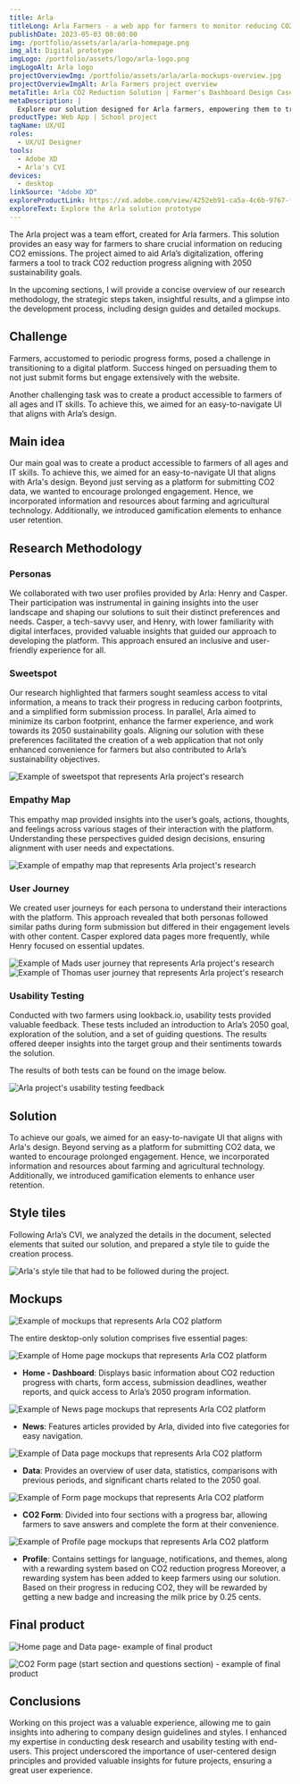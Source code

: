 ```yaml
---
title: Arla
titleLong: Arla Farmers - a web app for farmers to monitor reducing CO2 emissions
publishDate: 2023-05-03 00:00:00
img: /portfolio/assets/arla/arla-homepage.png
img_alt: Digital prototype
imgLogo: /portfolio/assets/logo/arla-logo.png
imgLogoAlt: Arla logo
projectOverviewImg: /portfolio/assets/arla/arla-mockups-overview.jpg
projectOverviewImgAlt: Arla Farmers project overview
metaTitle: Arla CO2 Reduction Solution | Farmer's Dashboard Design Case Study
metaDescription: |
  Explore our solution designed for Arla farmers, empowering them to track their CO2 reduction progress. Discover the style tiles, mockups, and user-friendly features like data visualization, news updates, and a comprehensive form. Learn how we created a consistent and rewarding experience aligned with Arla's branding.
productType: Web App | School project
tagName: UX/UI
roles:
  - UX/UI Designer
tools:
  - Adobe XD
  - Arla's CVI
devices:
  - desktop
linkSource: "Adobe XD"
exploreProductLink: https://xd.adobe.com/view/4252eb91-ca5a-4c6b-9767-f0d8b09da18c-1701/?fullscreen
exploreText: Explore the Arla solution prototype
---
```


The Arla project was a team effort, created for Arla farmers. This solution provides an easy way for farmers to share crucial information on reducing CO2 emissions. The project aimed to aid Arla’s digitalization, offering farmers a tool to track CO2 reduction progress aligning with 2050 sustainability goals.

In the upcoming sections, I will provide a concise overview of our research methodology, the strategic steps taken, insightful results, and a glimpse into the development process, including design guides and detailed mockups.

## Challenge

Farmers, accustomed to periodic progress forms, posed a challenge in transitioning to a digital platform. Success hinged on persuading them to not just submit forms but engage extensively with the website.

Another challenging task was to create a product accessible to farmers of all ages and IT skills. To achieve this, we aimed for an easy-to-navigate UI that aligns with Arla’s design.

## Main idea

Our main goal was to create a product accessible to farmers of all ages and IT skills. To achieve this, we aimed for an easy-to-navigate UI that aligns with Arla's design. Beyond just serving as a platform for submitting CO2 data, we wanted to encourage prolonged engagement. Hence, we incorporated information and resources about farming and agricultural technology. Additionally, we introduced gamification elements to enhance user retention.

## Research Methodology

### Personas
We collaborated with two user profiles provided by Arla: Henry and Casper. Their participation was instrumental in gaining insights into the user landscape and shaping our solutions to suit their distinct preferences and needs. Casper, a tech-savvy user, and Henry, with lower familiarity with digital interfaces, provided valuable insights that guided our approach to developing the platform. This approach ensured an inclusive and user-friendly experience for all.

### Sweetspot 
Our research highlighted that farmers sought seamless access to vital information, a means to track their progress in reducing carbon footprints, and a simplified form submission process. In parallel, Arla aimed to minimize its carbon footprint, enhance the farmer experience, and work towards its 2050 sustainability goals. Aligning our solution with these preferences facilitated the creation of a web application that not only enhanced convenience for farmers but also contributed to Arla’s sustainability objectives.

![Example of sweetspot that represents Arla project's research](/portfolio/assets/arla/arla-research-sweetspots.jpg)

### Empathy Map 
This empathy map provided insights into the user’s goals, actions, thoughts, and feelings across various stages of their interaction with the platform. Understanding these perspectives guided design decisions, ensuring alignment with user needs and expectations.

![Example of empathy map that represents Arla project's research](/portfolio/assets/arla/arla-research-empathy-map.jpg)

### User Journey 
We created user journeys for each persona to understand their interactions with the platform. This approach revealed that both personas followed similar paths during form submission but differed in their engagement levels with other content. Casper explored data pages more frequently, while Henry focused on essential updates.

![Example of Mads user journey that represents Arla project's research](/portfolio/assets/arla/arla-research-journey-1.jpg)
![Example of Thomas user journey that represents Arla project's research](/portfolio/assets/arla/arla-research-journey-2.jpg)

### Usability Testing 
Conducted with two farmers using lookback.io, usability tests provided valuable feedback. These tests included an introduction to Arla’s 2050 goal, exploration of the solution, and a set of guiding questions. The results offered deeper insights into the target group and their sentiments towards the solution.

The results of both tests can be found on the image below.

![Arla project's usability testing feedback](/portfolio/assets/arla/arla-usability-testing-results.jpg)

## Solution

To achieve our goals, we aimed for an easy-to-navigate UI that aligns with Arla's design. Beyond serving as a platform for submitting CO2 data, we wanted to encourage prolonged engagement. Hence, we incorporated information and resources about farming and agricultural technology. Additionally, we introduced gamification elements to enhance user retention.

## Style tiles

Following Arla’s CVI, we analyzed the details in the document, selected elements that suited our solution, and prepared a style tile to guide the creation process.

![Arla's style tile that had to be followed during the project.](/portfolio/assets/arla/arla-style-tiles.jpg)

## Mockups

![Example of mockups that represents Arla CO2 platform](/portfolio/assets/arla/arla-mockups.jpg)

The entire desktop-only solution comprises five essential pages:

![Example of Home page mockups that represents Arla CO2 platform](/portfolio/assets/arla/arla-mockups-home.jpg)

- **Home - Dashboard**: Displays basic information about CO2 reduction progress with charts, form access, submission deadlines, weather reports, and quick access to Arla’s 2050 program information.

![Example of News page mockups that represents Arla CO2 platform](/portfolio/assets/arla/arla-mockups-news.jpg)

- **News**: Features articles provided by Arla, divided into five categories for easy navigation.

![Example of Data page mockups that represents Arla CO2 platform](/portfolio/assets/arla/arla-mockups-data.jpg)                
              
- **Data**: Provides an overview of user data, statistics, comparisons with previous periods, and significant charts related to the 2050 goal.

![Example of Form page mockups that represents Arla CO2 platform](/portfolio/assets/arla/arla-mockups-form.jpg)

- **CO2 Form**: Divided into four sections with a progress bar, allowing farmers to save answers and complete the form at their convenience.

![Example of Profile page mockups that represents Arla CO2 platform](/portfolio/assets/arla/arla-mockups-profile.jpg)

- **Profile**: Contains settings for language, notifications, and themes, along with a rewarding system based on CO2 reduction progress Moreover, a rewarding system has been added to keep farmers using our solution. Based on their progress in reducing CO2, they will be rewarded by getting a new badge and increasing the milk price by 0.25 cents.



## Final product

![Home page and Data page- example of final product](/portfolio/assets/arla/arla-mockups-home-data.jpg)

![CO2 Form page (start section and questions section) - example of final product](/portfolio/assets/arla/arla-mockups-forms.jpg)

## Conclusions

Working on this project was a valuable experience, allowing me to gain insights into adhering to company design guidelines and styles. I enhanced my expertise in conducting desk research and usability testing with end-users. This project underscored the importance of user-centered design principles and provided valuable insights for future projects, ensuring a great user experience.
